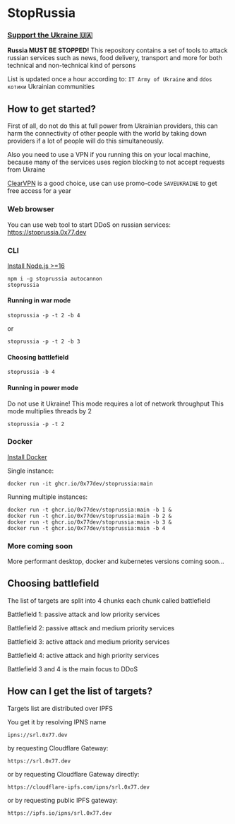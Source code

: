 # StopRussia

### [Support the Ukraine 🇺🇦](https://savelife.in.ua/)

**Russia MUST BE STOPPED!**
This repository contains a set of tools to attack russian services such as news, food delivery, transport and more for both technical and non-technical kind of persons

List is updated once a hour according to: `IT Army of Ukraine` and `ddos котики` Ukrainian communities 

## How to get started?

First of all, do not do this at full power from Ukrainian providers, this can harm the connectivity of other people with the world by taking down providers if a lot of people will do this simultaneously.

Also you need to use a VPN if you running this on your local machine, because many of the services uses region blocking to not accept requests from Ukraine

[ClearVPN](https://my.clearvpn.com/promo/redeem?code=SAVEUKRAINE) is a good choice, use can use promo-code `SAVEUKRAINE` to get free access for a year

### Web browser

You can use web tool to start DDoS on russian services: https://stoprussia.0x77.dev

### CLI

[Install Node.js >=16](https://nodejs.org/en/)

```console
npm i -g stoprussia autocannon
stoprussia
```

#### Running in war mode

```console
stoprussia -p -t 2 -b 4
```

or

```console
stoprussia -p -t 2 -b 3
```

#### Choosing battlefield

```console
stoprussia -b 4
```

#### Running in power mode
Do not use it Ukraine! This mode requires a lot of network throughput
This mode multiplies threads by 2

```console
stoprussia -p -t 2
```

### Docker

[Install Docker](https://docs.docker.com/get-docker/)

Single instance:

```console
docker run -it ghcr.io/0x77dev/stoprussia:main
```

Running multiple instances:

```console
docker run -t ghcr.io/0x77dev/stoprussia:main -b 1 &
docker run -t ghcr.io/0x77dev/stoprussia:main -b 2 &
docker run -t ghcr.io/0x77dev/stoprussia:main -b 3 &
docker run -t ghcr.io/0x77dev/stoprussia:main -b 4
```


### More coming soon

More performant desktop, docker and kubernetes versions coming soon...

## Choosing battlefield

The list of targets are split into 4 chunks each chunk called battlefield

Battlefield 1: passive attack and low priority services

Battlefield 2: passive attack and medium priority services

Battlefield 3: active attack and medium priority services

Battlefield 4: active attack and high priority services


Battlefield 3 and 4 is the main focus to DDoS

## How can I get the list of targets?

Targets list are distributed over IPFS

You get it by resolving IPNS name
```
ipns://srl.0x77.dev
```

by requesting Cloudflare Gateway:

```
https://srl.0x77.dev
``` 

or by requesting Cloudflare Gateway directly:

```
https://cloudflare-ipfs.com/ipns/srl.0x77.dev
```

or by requesting public IPFS gateway:

```
https://ipfs.io/ipns/srl.0x77.dev
```
